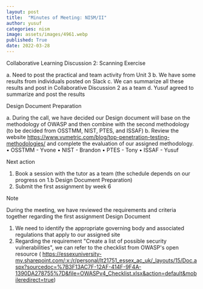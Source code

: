 ```yaml
---
layout: post
title:  "Minutes of Meeting: NISM/II"
author: yusuf
categories: nism
image: assets/images/4961.webp
published: True
date: 2022-03-28
---
```


Collaborative Learning Discussion 2: Scanning Exercise

a.	Need to post the practical and team activity from Unit 3
b.	We have some results from individuals posted on Slack
c.	We can summarize all these results and post in Collaborative Discussion 2 as a team
d.	Yusuf agreed to summarize and post the results

Design Document Preparation

a.	During the call, we have decided our Design document will base on the methodology of OWASP and then combine with the second methodology (to be decided from OSSTMM, NIST, PTES, and ISSAF)
b.	Review the website  https://www.vumetric.com/blog/top-penetration-testing-methodologies/ and complete the evaluation of our assigned methodology.
•	OSSTMM - Yvone
•	NIST - Brandon
•	PTES - Tony
•	ISSAF - Yusuf
 
Next action

1.	Book a session with the tutor as a team (the schedule depends on our progress on 1.b Design Document Preparation)
2.	Submit the first assignment by week 6

Note
 
During the meeting, we have reviewed the requirements and criteria together regarding the first assignment Design Document
1.	We need to identify the appropriate governing body and associated regulations that apply to our assigned site
2.	Regarding the requirement "Create a list of possible security vulnerabilities", we can refer to the checklist from OWASP's open resource ( https://essexuniversity-my.sharepoint.com/:x:/r/personal/lt21751_essex_ac_uk/_layouts/15/Doc.aspx?sourcedoc=%7B3F13AC7F-12AF-414F-9F4A-1390DA278755%7D&file=OWASPv4_Checklist.xlsx&action=default&mobileredirect=true)
